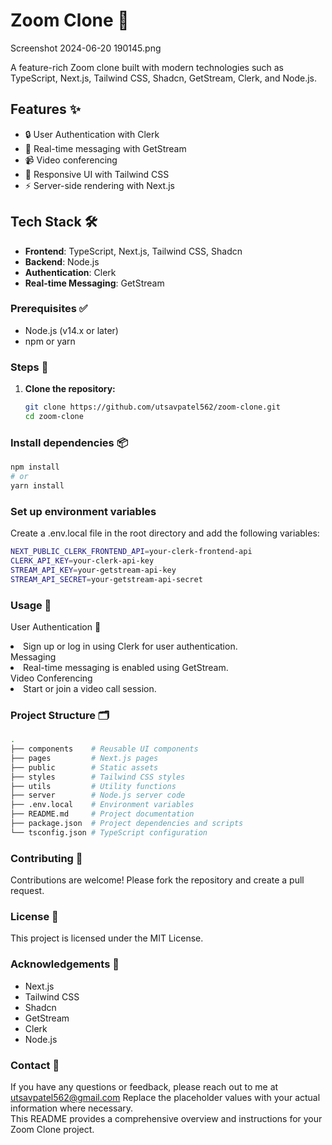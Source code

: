 # Zoom Clone 🚀

Screenshot 2024-06-20 190145.png

A feature-rich Zoom clone built with modern technologies such as TypeScript, Next.js, Tailwind CSS, Shadcn, GetStream, Clerk, and Node.js.

## Features ✨

- 🔒 User Authentication with Clerk
- 💬 Real-time messaging with GetStream
- 📹 Video conferencing
- 📱 Responsive UI with Tailwind CSS
- ⚡ Server-side rendering with Next.js

## Tech Stack 🛠️

- **Frontend**: TypeScript, Next.js, Tailwind CSS, Shadcn
- **Backend**: Node.js
- **Authentication**: Clerk
- **Real-time Messaging**: GetStream

### Prerequisites ✅

- Node.js (v14.x or later)
- npm or yarn

### Steps 📝

1. **Clone the repository:**
   ```bash
   git clone https://github.com/utsavpatel562/zoom-clone.git
   cd zoom-clone
   

### Install dependencies 📦
```bash
npm install
# or
yarn install
```

### Set up environment variables
Create a .env.local file in the root directory and add the following variables:
```bash
NEXT_PUBLIC_CLERK_FRONTEND_API=your-clerk-frontend-api
CLERK_API_KEY=your-clerk-api-key
STREAM_API_KEY=your-getstream-api-key
STREAM_API_SECRET=your-getstream-api-secret
```
### Usage 🚀
User Authentication 🔐
<li>Sign up or log in using Clerk for user authentication.</li>
Messaging
<li>Real-time messaging is enabled using GetStream.</li>
Video Conferencing
<li>Start or join a video call session.</li>

### Project Structure 🗂️
```bash
.
├── components    # Reusable UI components
├── pages         # Next.js pages
├── public        # Static assets
├── styles        # Tailwind CSS styles
├── utils         # Utility functions
├── server        # Node.js server code
├── .env.local    # Environment variables
├── README.md     # Project documentation
├── package.json  # Project dependencies and scripts
└── tsconfig.json # TypeScript configuration
```

### Contributing 🤝
Contributions are welcome! Please fork the repository and create a pull request.

### License 📄
This project is licensed under the MIT License.

### Acknowledgements 🙌
<ul>
  <li>Next.js</li>
  <li>Tailwind CSS</li>
  <li>Shadcn</li>
  <li>GetStream</li>
  <li>Clerk</li>
  <li>Node.js</li>
</ul>

### Contact 📧
If you have any questions or feedback, please reach out to me at utsavpatel562@gmail.com
Replace the placeholder values with your actual information where necessary. <br> This README provides a comprehensive overview and instructions for your Zoom Clone project.
